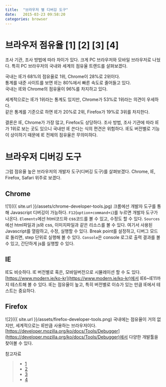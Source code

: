```yaml
---
title:  "브라우저 별 디버깅 도구"
date:   2015-03-23 09:58:20
categories: browser
---
```




# 브라우저 점유율 [1] [2] [3] [4]
조사 기관, 조사 방법에 따라 차이가 있다.
크게 PC 브라우저와 모바일 브라우저로 나눴다. 특히 PC 브라우저의 국내와 세계의 점유율 트랜드를 살펴보겠다.

국내는 IE가 68%의 점유율로 1위, Chrome이 28%로 2위이다.  
통계를 내준 사이트를 보면 IE는 80%에서 빠른 속도로 줄어들고 있다.  
국내는 IE와 Chrome의 점유율이 96%를 차지하고 있다.

세계적으로는 IE가 1위라는 통계도 있지만, Chrome가 53%로 1위라는 의견이 우세하다.  
같은 통계를 기준으로 하면 IE가 20%로 2위, Firefox가 19%로 3위를 차지한다.  

결론은 IE, Chrome가 가장 많고, Firefox도 상당하다. 조사 방법, 조사 기관에 따라 IE가 1위로 보는 곳도 있으니 국내만 IE 쓴다는 식의 편견은 위험하다. IE도 버전별로 기능이 상이하기 때문에 IE 전체의 점유율은 무의미하다.

# 브라우저 디버깅 도구
그럼 점유율 높은 브라우저의 개발자 도구(디버깅 도구)를 살펴보겠다.
Chrome, IE, Firefox, Safari 위주로 보겠다.


## Chrome
![1]({{ site.url }}/assets/chrome-developer-tools.jpg)
크롬에선 개발자 도구를 통해 Javascript 디버깅이 가능하다.
`F12`(`option+command+i`)를 누르면 개발자 도구가 나온다.
`Elements`에선 html코드와 css코드를 볼 수 있고, 수정도 할 수 있다.
`Sources`에선 html파일과 js와 css, 이미지파일과 같은 리소스를 볼 수 있다.
여기서 사용된 Javascript를 열람하고, 수정, 실행할 수 있다.
Break point를 설정하고, 디버그 모드로 돌리면, step 단위로 실행해 볼 수 있다.
`Console`은 console 로그로 출력 결과를 볼 수 있고, 간단하게 js를 실행할 수 있다.

## IE
IE도 비슷하다. IE 버전별로 혹은, 모바일버전으로 시뮬레이션 할 수 도 있다.
[https://www.modern.ie/ko-kr](https://www.modern.ie/ko-kr)에서 IE6~IE11까지 테스트해 볼 수 있다.
IE는 점유율이 높고, 특히 버전별로 이슈가 있는 만큼 IE에서 테스트는 중요하다.

## Firefox
![2]({{ site.url }}/assets/firefox-developer-tools.png)
국내에는 점유율이 거의 없지만, 세계적으로는 IE만큼 사용하는 브라우저이다.
[https://developer.mozilla.org/ko/docs/Tools/Debugger](https://developer.mozilla.org/ko/docs/Tools/Debugger)에서 다양한 개발툴을 찾아볼 수 있다.



참고자료  
 > - [1](http://marketshare.hitslink.com/browser-market-share.aspx?qprid=3&qpcustomb=0)
 > - [2](http://netmarketshare.com/)
 > - [3](http://prolite.tistory.com/304)
 > - [4](http://gs.statcounter.com/#desktop-browser-ww-monthly-201402-201503)

